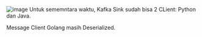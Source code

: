 ![image](https://github.com/user-attachments/assets/178fa67e-5038-4d99-985b-e8448e84fedd)
Untuk sememntara waktu, Kafka Sink sudah bisa 2 CLient: Python dan Java.

Message Client Golang masih Deserialized. 
